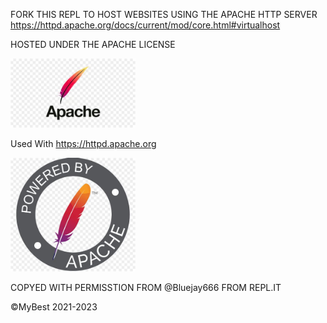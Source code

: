 
 FORK THIS REPL TO HOST WEBSITES USING THE APACHE HTTP SERVER https://httpd.apache.org/docs/current/mod/core.html#virtualhost


HOSTED UNDER THE APACHE LICENSE

<img src="images/logo.jpeg" width="200px" />



Used With https://httpd.apache.org

<img src="images/logo.jpg" width="200px" />



COPYED WITH PERMISSTION FROM @Bluejay666 FROM REPL.IT

©️MyBest 2021-2023
